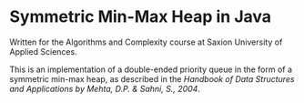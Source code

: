 # Symmetric Min-Max Heap in Java

Written for the Algorithms and Complexity course at Saxion University of Applied Sciences.

This is an implementation of a double-ended priority queue in the form of a symmetric min-max heap, as described in the _Handbook of Data Structures and Applications by Mehta, D.P. &amp; Sahni, S., 2004_.

